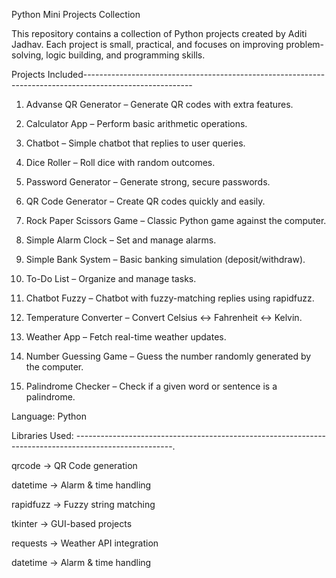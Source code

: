 Python Mini Projects Collection

This repository contains a collection of Python projects created by Aditi Jadhav.
Each project is small, practical, and focuses on improving problem-solving, logic building, and programming skills.

 Projects Included---------------------------------------------------------------------------------------------------------

1) Advanse QR Generator – Generate QR codes with extra features.

2) Calculator App – Perform basic arithmetic operations.

3) Chatbot – Simple chatbot that replies to user queries.

4) Dice Roller – Roll dice with random outcomes.

5) Password Generator – Generate strong, secure passwords.

6) QR Code Generator – Create QR codes quickly and easily.

7) Rock Paper Scissors Game – Classic Python game against the computer.

8) Simple Alarm Clock – Set and manage alarms.

9) Simple Bank System – Basic banking simulation (deposit/withdraw).

10) To-Do List – Organize and manage tasks.

11) Chatbot Fuzzy – Chatbot with fuzzy-matching replies using rapidfuzz.

12) Temperature Converter – Convert Celsius ↔ Fahrenheit ↔ Kelvin.

13) Weather App – Fetch real-time weather updates.
  
14) Number Guessing Game – Guess the number randomly generated by the computer.

15) Palindrome Checker – Check if a given word or sentence is a palindrome.



Language: Python 

Libraries Used: ------------------------------------------------------------------------------------------------------.

qrcode → QR Code generation

datetime → Alarm & time handling

rapidfuzz → Fuzzy string matching

tkinter → GUI-based projects

requests → Weather API integration

datetime → Alarm & time handling

